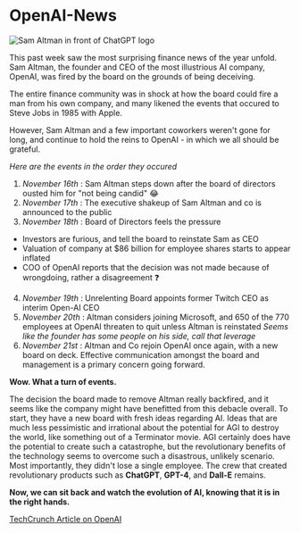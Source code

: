 # OpenAI-News

![Sam Altman in front of ChatGPT logo](https://e3.365dm.com/23/11/768x432/skynews-sam-altman-openai-graphics_6367647.png?20231121145844)

This past week saw the most surprising finance news of the year unfold. Sam Altman, the founder and CEO of the most illustrious AI company, OpenAI, was fired by the board on the grounds of being deceiving.

The entire finance community was in shock at how the board could fire a man from his own company, and many likened the events that occured to Steve Jobs in 1985 with Apple.

However, Sam Altman and a few important coworkers weren't gone for long, and continue to hold the reins to OpenAI - in which we all should be grateful.

*Here are the events in the order they occured*
1. *November 16th* : Sam Altman steps down after the board of directors ousted him for "not being candid" 😂
2. *November 17th* : The executive shakeup of Sam Altman and co is announced to the public
3. *November 18th* : Board of Directors feels the pressure
- Investors are furious, and tell the board to reinstate Sam as CEO
- Valuation of company at $86 billion for employee shares starts to appear inflated
- COO of OpenAI reports that the decision was not made because of wrongdoing, rather a disagreement ❓
4. *November 19th* : Unrelenting Board appoints former Twitch CEO as interim Open-AI CEO
5. *November 20th* : Altman considers joining Microsoft, and 650 of the 770 employees at OpenAI threaten to quit unless Altman is reinstated
  *Seems like the founder has some people on his side, call that leverage*
6. *November 21st* : Altman and Co rejoin OpenAI once again, with a new board on deck. Effective communication amongst the board and management is a primary concern going forward.

  **Wow. What a turn of events.**
  
  The decision the board made to remove Altman really backfired, and it seems like the company might have benefitted from this debacle overall. To start, they have a new board with fresh ideas regarding AI.
  Ideas that are much less pessimistic and irrational about the potential for AGI to destroy the world, like something out of a Terminator movie. AGI certainly does have the potential to create such a catastrophe, but the revolutionary benefits of the technology seems to overcome such a disastrous, unlikely scenario.
  Most importantly, they didn't lose a single employee. The crew that created revolutionary products such as **ChatGPT**, **GPT-4**, and **Dall-E** remains.

  **Now, we can sit back and watch the evolution of AI, knowing that it is in the right hands.**

  [TechCrunch Article on OpenAI](https://techcrunch.com/2023/11/29/a-timeline-of-sam-altmans-firing-from-openai-and-the-fallout/#:~:text=Employees%20threaten%20to%20resign,number%20climbed%20to%20over%20650.)
  
